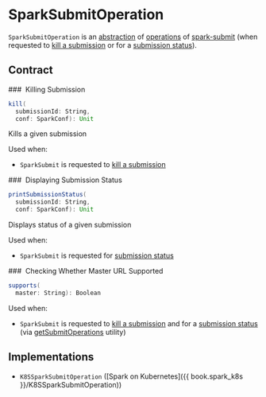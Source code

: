 # SparkSubmitOperation

`SparkSubmitOperation` is an [abstraction](#contract) of [operations](#implementations) of [spark-submit](spark-submit.md) (when requested to [kill a submission](SparkSubmit.md#kill) or for a [submission status](SparkSubmit.md#requestStatus)).

## Contract

### <span id="kill"> Killing Submission

```scala
kill(
  submissionId: String,
  conf: SparkConf): Unit
```

Kills a given submission

Used when:

* `SparkSubmit` is requested to [kill a submission](SparkSubmit.md#kill)

### <span id="printSubmissionStatus"> Displaying Submission Status

```scala
printSubmissionStatus(
  submissionId: String,
  conf: SparkConf): Unit
```

Displays status of a given submission

Used when:

* `SparkSubmit` is requested for [submission status](SparkSubmit.md#requestStatus)

### <span id="supports"> Checking Whether Master URL Supported

```scala
supports(
  master: String): Boolean
```

Used when:

* `SparkSubmit` is requested to [kill a submission](SparkSubmit.md#kill) and for a [submission status](SparkSubmit.md#requestStatus) (via [getSubmitOperations](SparkSubmitUtils.md#getSubmitOperations) utility)

## Implementations

* `K8SSparkSubmitOperation` ([Spark on Kubernetes]({{ book.spark_k8s }}/K8SSparkSubmitOperation))
